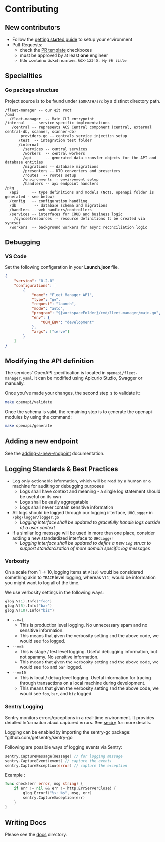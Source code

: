 # Contributing

## New contributors

 - Follow the [getting started guide](https://github.com/stackrox/acs-fleet-manager#getting-started) to setup your environment
 - Pull-Requests:
   - check the [PR template](https://github.com/stackrox/acs-fleet-manager/blob/main/.github/pull_request_template.md) checkboxes
   - must be approved by at least **one** engineer
   - title contains ticket number: `ROX-12345: My PR title`

## Specialities

### Go package structure

Project source is to be found under `$GOPATH/src` by a distinct directory path.
```plain
/fleet-manager -- our git root
/cmd
  /fleet-manager  -- Main CLI entrypoint
/internal   -- service specific implementations
   /central -- represents ACS Central component (central, external central-db, scanner, scanner-db)
       providers.go -- centrals service injection setup
      /test  -- integration test folder
      /internal
        /services -- central services
        /workers  -- central workers
        /api      -- generated data transfer objects for the API and database entities
        /migrations -- database migrations
        /presenters -- DTO converters and presenters
        /routes  -- routes setup
        /environments -- environment setup
        /handlers -- api endpoint handlers
/pkg
  /api      -- type definitions and models (Note. openapi folder is generated - see below)
  /config   -- configuration handling
  /db  		 -- database schema and migrations
  /handlers -- web handlers/controllers
  /services -- interfaces for CRUD and business logic
    /syncsetresources -- resource definitions to be created via syncset
  /workers  -- background workers for async reconciliation logic

```

## Debugging

### VS Code
Set the following configuration in your **Launch.json** file.
```json
{
    "version": "0.2.0",
    "configurations": [
        {
            "name": "Fleet Manager API",
            "type": "go",
            "request": "launch",
            "mode": "auto",
            "program": "${workspaceFolder}/cmd/fleet-manager/main.go",
            "env": {
                "OCM_ENV": "development"
            },
            "args": ["serve"]
        }
    ]
}
```

## Modifying the API definition

The services' OpenAPI specification is located in `openapi/fleet-manager.yaml`. It can be modified using Apicurio Studio, Swagger or manually.

Once you've made your changes, the second step is to validate it:

```sh
make openapi/validate
```

Once the schema is valid, the remaining step is to generate the openapi modules by using the command:

```sh
make openapi/generate
```

## Adding a new endpoint
See the [adding-a-new-endpoint](./docs/development/adding-a-new-endpoint.md) documentation.

## Logging Standards & Best Practices
  * Log only actionable information, which will be read by a human or a machine for auditing or debugging purposes
    * Logs shall have context and meaning - a single log statement should be useful on its own
    * Logs shall be easily aggregatable
    * Logs shall never contain sensitive information
  * All logs should be logged through our logging interface, `UHCLogger` in `/pkg/logger/logger.go`
    * *Logging interface shall be updated to gracefully handle logs outside of a user context*
  * If a similar log message will be used in more than one place, consider adding a new standardized interface to `UHCLogger`
    * *Logging interface shall be updated to define a new `Log` struct to support standardization of more domain specific log messages*

### Verbosity
On a scale from 1 -> 10, logging items at `V(10)` would be considered something akin to `TRACE` level logging,
whereas `V(1)` would be information you might want to log all of the time.

We use verbosity settings in the following ways:
```go
glog.V(1).Info("foo")
glog.V(5).Info("bar")
glog.V(10).Info("biz")
```
* `--v=1`
  * This is production level logging. No unnecessary spam and no sensitive information.
  * This means that given the verbosity setting and the above code, we would see `foo` logged.
* `--v=5`
  * This is stage / test level logging. Useful debugging information, but not spammy. No sensitive information.
  * This means that given the verbosity setting and the above code, we would see `foo` and `bar` logged.
* `--v=10`
  * This is local / debug level logging. Useful information for tracing through transactions on a local machine during development.
  * This means that given the verbosity setting and the above code, we would see `foo`, `bar`, and `biz` logged.

### Sentry Logging
Sentry monitors errors/exceptions in a real-time environment. It provides detailed information about captured errors. See [sentry](https://sentry.io/welcome/) for more details.

Logging can be enabled by importing the sentry-go package: "github.com/getsentry/sentry-go

Following are possible ways of logging events via Sentry:

```go
sentry.CaptureMessage(message) // for logging message
sentry.CaptureEvent(event) // capture the events
sentry.CaptureException(error) // capture the exception
```
Example :
```go
func check(err error, msg string) {
	if err != nil && err != http.ErrServerClosed {
		glog.Errorf("%s: %s", msg, err)
		sentry.CaptureException(err)
	}
}
```

## Writing Docs

Please see the [docs](./docs) directory.
